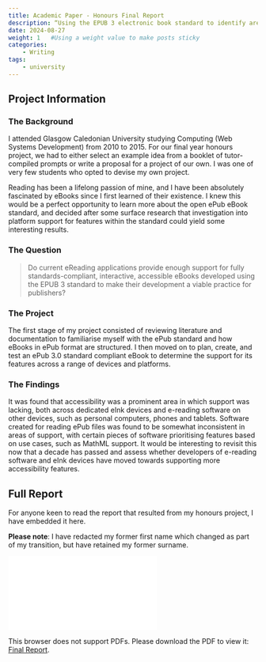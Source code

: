 ```yaml
---
title: Academic Paper - Honours Final Report
description: “Using the EPUB 3 electronic book standard to identify areas lacking support in current eBook reading devices and software”
date: 2024-08-27
weight: 1   #Using a weight value to make posts sticky
categories:
    - Writing
tags:
    - university
---
```


## Project Information

### The Background
I attended Glasgow Caledonian University studying Computing (Web Systems Development) from 2010 to 2015.  For our final year honours project, we had to either select an example idea from a booklet of tutor-compiled prompts or write a proposal for a project of our own.  I was one of very few students who opted to devise my own project.

Reading has been a lifelong passion of mine, and I have been absolutely fascinated by eBooks since I first learned of their existence.  I knew this would be a perfect opportunity to learn more about the open ePub eBook standard, and decided after some surface research that investigation into platform support for features within the standard could yield some interesting results.

### The Question
> Do current eReading applications provide enough support for fully standards-compliant, interactive, accessible eBooks developed using the EPUB 3 standard to make their development a viable practice for publishers?

### The Project
The first stage of my project consisted of reviewing literature and documentation to familiarise myself with the ePub standard and how eBooks in ePub format are structured.  I then moved on to plan, create, and test an ePub 3.0 standard compliant eBook to determine the support for its features across a range of devices and platforms.

### The Findings
It was found that accessibility was a prominent area in which support was lacking, both across dedicated eInk devices and e-reading software on other devices, such as personal computers, phones and tablets.  Software created for reading ePub files was found to be somewhat inconsistent in areas of support, with certain pieces of software prioritising features based on use cases, such as MathML support.  It would be interesting to revisit this now that a decade has passed and assess whether developers of e-reading software and eInk devices have moved towards supporting more accessibility features.

## Full Report
For anyone keen to read the report that resulted from my honours project, I have embedded it here.

**Please note**: I have redacted my former first name which changed as part of my transition, but have retained my former surname.

<object data="hons.pdf" type="application/pdf" width="700px" height="700px">
    <embed src="hons.pdf">
        <p>This browser does not support PDFs. Please download the PDF to view it: <a href="hons.pdf">Final Report</a>.</p>
    </embed>
</object>